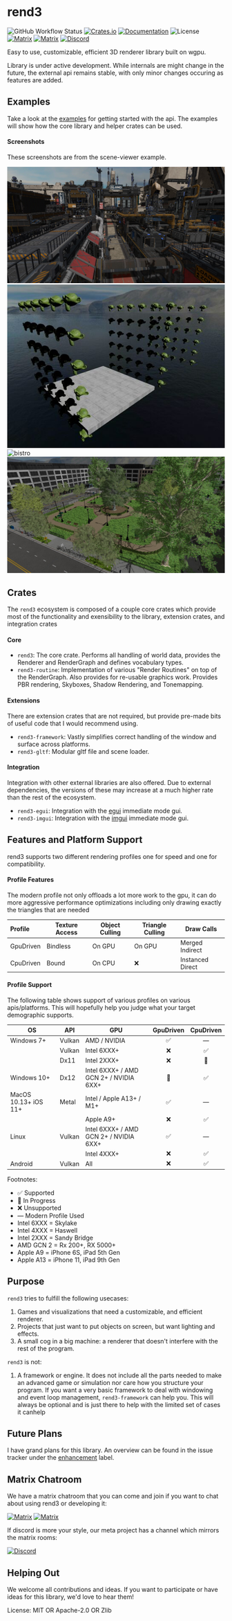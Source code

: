 # rend3

![GitHub Workflow Status](https://img.shields.io/github/workflow/status/BVE-Reborn/rend3/CI)
[![Crates.io](https://img.shields.io/crates/v/rend3)](https://crates.io/crates/rend3)
[![Documentation](https://docs.rs/rend3/badge.svg)](https://docs.rs/rend3)
![License](https://img.shields.io/crates/l/rend3)
[![Matrix](https://img.shields.io/static/v1?label=rend3%20dev&message=%23rend3&color=blueviolet&logo=matrix)](https://matrix.to/#/#rend3:matrix.org)
[![Matrix](https://img.shields.io/static/v1?label=rend3%20users&message=%23rend3-users&color=blueviolet&logo=matrix)](https://matrix.to/#/#rend3-users:matrix.org)
[![Discord](https://img.shields.io/discord/451037457475960852?color=7289DA&label=discord)](https://discord.gg/mjxXTVzaDg)


Easy to use, customizable, efficient 3D renderer library built on wgpu.

Library is under active development. While internals are might change in the
future, the external api remains stable, with only minor changes occuring as
features are added.

## Examples

Take a look at the [examples] for getting started with the api. The examples
will show how the core library and helper crates can be used.

[examples]: https://github.com/BVE-Reborn/rend3/tree/trunk/examples

#### Screenshots

These screenshots are from the scene-viewer example.

![scifi-base](https://raw.githubusercontent.com/BVE-Reborn/rend3/trunk/examples/scene-viewer/scifi-base.jpg)
![example](https://raw.githubusercontent.com/BVE-Reborn/rend3/trunk/examples/scene-viewer/screenshot.jpg)
![bistro](https://raw.githubusercontent.com/BVE-Reborn/rend3/trunk/examples/scene-viewer/bistro.jpg)
![emerald-square](https://raw.githubusercontent.com/BVE-Reborn/rend3/trunk/examples/scene-viewer/emerald-square.jpg)

## Crates

The `rend3` ecosystem is composed of a couple core crates which provide most
of the functionality and exensibility to the library, extension crates, and
integration crates

#### Core

- `rend3`: The core crate. Performs all handling of world data, provides the
  Renderer and RenderGraph and defines vocabulary types.
- `rend3-routine`: Implementation of various "Render Routines" on top of the
  RenderGraph. Also provides for re-usable graphics work. Provides PBR
  rendering, Skyboxes, Shadow Rendering, and Tonemapping.

#### Extensions

There are extension crates that are not required, but provide pre-made bits
of useful code that I would recommend using.

- `rend3-framework`: Vastly simplifies correct handling of the window and
  surface across platforms.
- `rend3-gltf`: Modular gltf file and scene loader.

#### Integration

Integration with other external libraries are also offered. Due to external
dependencies, the versions of these may increase at a much higher rate than
the rest of the ecosystem.

- `rend3-egui`: Integration with the [egui](https://github.com/emilk/egui)
  immediate mode gui.
- `rend3-imgui`: Integration with the [imgui](https://github.com/ocornut/imgui)
  immediate mode gui.

## Features and Platform Support

rend3 supports two different rendering profiles one for speed and one for
compatibility.

#### Profile Features

The modern profile not only offloads a lot more work to the gpu, it can do more
aggressive performance optimizations including only drawing exactly the triangles that are needed

| Profile   | Texture Access | Object Culling | Triangle Culling | Draw Calls          |
|:----------|----------------|----------------|------------------|---------------------|
| GpuDriven | Bindless       | On GPU         | On GPU           | Merged Indirect     |
| CpuDriven | Bound          | On CPU         | ❌                | Instanced Direct    |

#### Profile Support

The following table shows support of various profiles on various apis/platforms. This will
hopefully help you judge what your target demographic supports.

| OS                   | API    | GPU                                        | GpuDriven | CpuDriven |
|----------------------|--------|--------------------------------------------|:---------:|:---------:|
| Windows 7+           | Vulkan | AMD / NVIDIA                               | ✅    | —       |
|                      | Vulkan | Intel 6XXX+                                | ❌      | ✅     |
|                      | Dx11   | Intel 2XXX+                                | ❌      | 🚧     |
| Windows 10+          | Dx12   | Intel 6XXX+ / AMD GCN 2+ / NVIDIA 6XX+     | 🚧    | ✅     |
| MacOS 10.13+ iOS 11+ | Metal  | Intel / Apple A13+ / M1+                   | ✅    | —       |
|                      |        | Apple A9+                                  | ❌      | ✅     |
| Linux                | Vulkan | Intel 6XXX+ / AMD GCN 2+  / NVIDIA 6XX+    | ✅    | —       |
|                      |        | Intel 4XXX+                                | ❌      | ✅     |
| Android              | Vulkan | All                                        | ❌      | ✅     |

Footnotes:
- ✅ Supported
- 🚧 In Progress
- ❌ Unsupported
- — Modern Profile Used
- Intel 6XXX = Skylake
- Intel 4XXX = Haswell
- Intel 2XXX = Sandy Bridge
- AMD GCN 2 = Rx 200+, RX 5000+
- Apple A9 = iPhone 6S, iPad 5th Gen
- Apple A13 = iPhone 11, iPad 9th Gen

## Purpose

`rend3` tries to fulfill the following usecases:
 1. Games and visualizations that need a customizable, and efficient renderer.
 2. Projects that just want to put objects on screen, but want lighting and effects.
 3. A small cog in a big machine: a renderer that doesn't interfere with the rest of the program.

`rend3` is not:
 1. A framework or engine. It does not include all the parts needed to make an
    advanced game or simulation nor care how you structure your program.
    If you want a very basic framework to deal with windowing and event loop management,
    `rend3-framework` can help you. This will always be optional and is just there to help
    with the limited set of cases it canhelp

## Future Plans

I have grand plans for this library. An overview can be found in the issue
tracker under the [enhancement] label.

[enhancement]: https://github.com/BVE-Reborn/rend3/labels/enhancement

## Matrix Chatroom

We have a matrix chatroom that you can come and join if you want to chat
about using rend3 or developing it:

[![Matrix](https://img.shields.io/static/v1?label=rend3%20dev&message=%23rend3&color=blueviolet&logo=matrix)](https://matrix.to/#/#rend3:matrix.org)
[![Matrix](https://img.shields.io/static/v1?label=rend3%20users&message=%23rend3-users&color=blueviolet&logo=matrix)](https://matrix.to/#/#rend3-users:matrix.org)

If discord is more your style, our meta project has a channel which mirrors
the matrix rooms:

[![Discord](https://img.shields.io/discord/451037457475960852?color=7289DA&label=discord)](https://discord.gg/mjxXTVzaDg)

## Helping Out

We welcome all contributions and ideas. If you want to participate or have
ideas for this library, we'd love to hear them!

License: MIT OR Apache-2.0 OR Zlib
